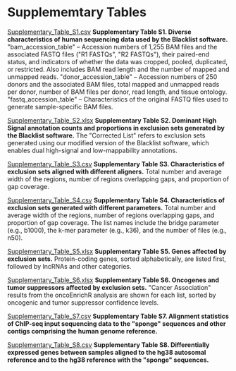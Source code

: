 # Supplememtary Tables

[Supplementary_Table_S1.csv](Supplementary_Table_S1.csv)
**Supplementary Table S1. Diverse characteristics of human sequencing data used by the Blacklist software.** "bam_accession_table" – Accession numbers of 1,255 BAM files and the associated FASTQ files ("R1 FASTQs", "R2 FASTQs"), their paired-end status, and indicators of whether the data was cropped, pooled, duplicated, or restricted. Also includes BAM read length and the number of mapped and unmapped reads. "donor_accession_table" – Accession numbers of 250 donors and the associated BAM files, total mapped and unmapped reads per donor, number of BAM files per donor, read length, and tissue ontology. "fastq_accession_table" – Characteristics of the original FASTQ files used to generate sample-specific BAM files.

[Supplementary_Table_S2.xlsx](Supplementary_Table_S2.xlsx)
**Supplementary Table S2. Dominant High Signal annotation counts and proportions in exclusion sets generated by the Blacklist software.** The "Corrected List" refers to exclusion sets generated using our modified version of the Blacklist software, which enables dual high-signal and low-mappability annotations.

[Supplementary_Table_S3.csv](Supplementary_Table_S3.csv)
**Supplementary Table S3. Characteristics of exclusion sets aligned with different aligners.** Total number and average width of the regions, number of regions overlapping gaps, and proportion of gap coverage.

[Supplementary_Table_S4.csv](Supplementary_Table_S4.csv)
**Supplementary Table S4. Characteristics of exclusion sets generated with different parameters.** Total number and average width of the regions, number of regions overlapping gaps, and proportion of gap coverage. The list names include the bridge parameter (e.g., b1000), the k-mer parameter (e.g., k36), and the number of files (e.g., n50).

[Supplementary_Table_S5.xlsx](Supplementary_Table_S5.xlsx)
**Supplementary Table S5. Genes affected by exclusion sets.** Protein-coding genes, sorted alphabetically, are listed first, followed by lncRNAs and other categories.

[Supplementary_Table_S6.xlsx](Supplementary_Table_S6.xlsx)
**Supplementary Table S6. Oncogenes and tumor suppressors affected by exclusion sets.** "Cancer Association" results from the oncoEnrichR analysis are shown for each list, sorted by oncogenic and tumor suppressor confidence levels.

[Supplementary_Table_S7.csv](Supplementary_Table_S7.csv)
**Supplementary Table S7. Alignment statistics of ChIP-seq input sequencing data to the "sponge" sequences and other contigs comprising the human genome reference.**

[Supplementary_Table_S8.csv](Supplementary_Table_S8.csv)
**Supplementary Table S8. Differentially expressed genes between samples aligned to the hg38 autosomal reference and to the hg38 reference with the "sponge" sequences.**
